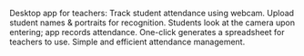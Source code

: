 Desktop app for teachers: Track student attendance using webcam. Upload student names & portraits for recognition. Students look at the camera upon entering; app records attendance. One-click generates a spreadsheet for teachers to use. Simple and efficient attendance management.
